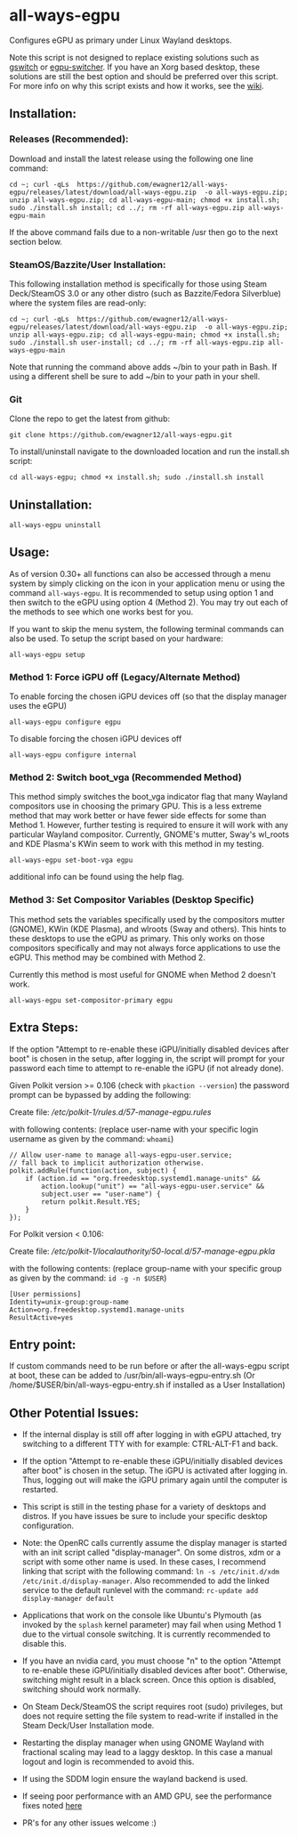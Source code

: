 # all-ways-egpu
Configures eGPU as primary under Linux Wayland desktops.

Note this script is not designed to replace existing solutions such as [gswitch](https://github.com/karli-sjoberg/gswitch) or [egpu-switcher](https://github.com/hertg/egpu-switcher). If you have an Xorg based desktop, these solutions are still the best option and should be preferred over this script.
For more info on why this script exists and how it works, see the [wiki](https://github.com/ewagner12/all-ways-egpu/wiki).

## Installation:
### Releases (Recommended):
Download and install the latest release using the following one line command:

```
cd ~; curl -qLs  https://github.com/ewagner12/all-ways-egpu/releases/latest/download/all-ways-egpu.zip  -o all-ways-egpu.zip; unzip all-ways-egpu.zip; cd all-ways-egpu-main; chmod +x install.sh; sudo ./install.sh install; cd ../; rm -rf all-ways-egpu.zip all-ways-egpu-main
```

If the above command fails due to a non-writable /usr then go to the next section below.
### SteamOS/Bazzite/User Installation:
This following installation method is specifically for those using Steam Deck/SteamOS 3.0 or any other distro (such as Bazzite/Fedora Silverblue) where the system files are read-only:

```
cd ~; curl -qLs  https://github.com/ewagner12/all-ways-egpu/releases/latest/download/all-ways-egpu.zip  -o all-ways-egpu.zip; unzip all-ways-egpu.zip; cd all-ways-egpu-main; chmod +x install.sh; sudo ./install.sh user-install; cd ../; rm -rf all-ways-egpu.zip all-ways-egpu-main
```
Note that running the command above adds ~/bin to your path in Bash. If using a different shell be sure to add ~/bin to your path in your shell.

### Git
Clone the repo to get the latest from github:
```
git clone https://github.com/ewagner12/all-ways-egpu.git
```

To install/uninstall navigate to the downloaded location and run the install.sh script:
```
cd all-ways-egpu; chmod +x install.sh; sudo ./install.sh install
```

## Uninstallation:
```
all-ways-egpu uninstall
```

## Usage:

As of version 0.30+ all functions can also be accessed through a menu system by simply clicking on the icon in your application menu or using the command `all-ways-egpu`. It is recommended to setup using option 1 and then switch to the eGPU using option 4 (Method 2). You may try out each of the methods to see which one works best for you.

If you want to skip the menu system, the following terminal commands can also be used. To setup the script based on your hardware:
```
all-ways-egpu setup
```

### Method 1: Force iGPU off (Legacy/Alternate Method)
To enable forcing the chosen iGPU devices off (so that the display manager uses the eGPU)
```
all-ways-egpu configure egpu
```

To disable forcing the chosen iGPU devices off
```
all-ways-egpu configure internal
```

### Method 2: Switch boot_vga (Recommended Method)
This method simply switches the boot\_vga indicator flag that many Wayland compositors use in choosing the primary GPU. This is a less extreme method that may work better or have fewer side effects for some than Method 1. However, further testing is required to ensure it will work with any particular Wayland compositor. Currently, GNOME's mutter, Sway's wl\_roots and KDE Plasma's KWin seem to work with this method in my testing.
```
all-ways-egpu set-boot-vga egpu
```

additional info can be found using the help flag.

### Method 3: Set Compositor Variables (Desktop Specific)
This method sets the variables specifically used by the compositors mutter (GNOME), KWin (KDE Plasma), and wlroots (Sway and others). This hints to these desktops to use the eGPU as primary. This only works on those compositors specifically and may not always force applications to use the eGPU. This method may be combined with Method 2.

Currently this method is most useful for GNOME when Method 2 doesn't work.
```
all-ways-egpu set-compositor-primary egpu
```

## Extra Steps:

If the option "Attempt to re-enable these iGPU/initially disabled devices after boot" is chosen in the setup, after logging in, the script will prompt for your password each time to attempt to re-enable the iGPU (if not already done).

Given Polkit version >= 0.106 (check with `pkaction --version`) the password prompt can be bypassed by adding the following:

Create file: */etc/polkit-1/rules.d/57-manage-egpu.rules*

with following contents: (replace user-name with your specific login username as given by the command: `whoami`)
```
// Allow user-name to manage all-ways-egpu-user.service;
// fall back to implicit authorization otherwise.
polkit.addRule(function(action, subject) {
    if (action.id == "org.freedesktop.systemd1.manage-units" &&
        action.lookup("unit") == "all-ways-egpu-user.service" &&
        subject.user == "user-name") {
        return polkit.Result.YES;
    }
});
```

For Polkit version < 0.106:

Create file: */etc/polkit-1/localauthority/50-local.d/57-manage-egpu.pkla*

with the following contents: (replace group-name with your specific group as given by the command: `id -g -n $USER`)
```
[User permissions]
Identity=unix-group:group-name
Action=org.freedesktop.systemd1.manage-units
ResultActive=yes
```
## Entry point:

If custom commands need to be run before or after the all-ways-egpu script at boot, these can be added to /usr/bin/all-ways-egpu-entry.sh (Or /home/$USER/bin/all-ways-egpu-entry.sh if installed as a User Installation)

## Other Potential Issues:

- If the internal display is still off after logging in with eGPU attached, try switching to a different TTY with for example: CTRL-ALT-F1 and back.

- If the option "Attempt to re-enable these iGPU/initially disabled devices after boot" is chosen in the setup. The iGPU is activated after logging in. Thus, logging out will make the iGPU primary again until the computer is restarted.

- This script is still in the testing phase for a variety of desktops and distros. If you have issues be sure to include your specific desktop configuration.

- Note: the OpenRC calls currently assume the display manager is started with an init script called "display-manager". On some distros, xdm or a script with some other name is used. In these cases, I recommend linking that script with the following command: `ln -s /etc/init.d/xdm /etc/init.d/display-manager`. Also recommended to add the linked service to the default runlevel with the command: `rc-update add display-manager default`

- Applications that work on the console like Ubuntu's Plymouth (as invoked by the `splash` kernel parameter) may fail when using Method 1 due to the virtual console switching. It is currently recommended to disable this.

- If you have an nvidia card, you must choose "n" to the option "Attempt to re-enable these iGPU/initially disabled devices after boot". Otherwise, switching might result in a black screen. Once this option is disabled, switching should work normally.

- On Steam Deck/SteamOS the script requires root (sudo) privileges, but does not require setting the file system to read-write if installed in the Steam Deck/User Installation mode.

- Restarting the display manager when using GNOME Wayland with fractional scaling may lead to a laggy desktop. In this case a manual logout and login is recommended to avoid this.

- If using the SDDM login ensure the wayland backend is used.

- If seeing poor performance with an AMD GPU, see the performance fixes noted [here](https://github.com/ewagner12/all-ways-egpu/wiki/AMD-Performance-Fixes)

- PR's for any other issues welcome :)
